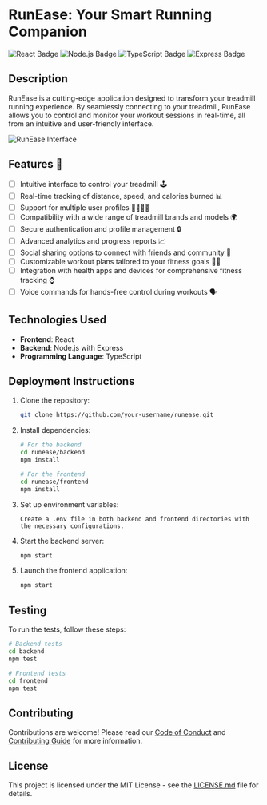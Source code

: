 # RunEase: Your Smart Running Companion

![React Badge](https://img.shields.io/badge/-React-61DAFB?logo=react&logoColor=white&style=for-the-badge)
![Node.js Badge](https://img.shields.io/badge/-Node.js-339933?logo=node.js&logoColor=white&style=for-the-badge)
![TypeScript Badge](https://img.shields.io/badge/-TypeScript-3178C6?logo=typescript&logoColor=white&style=for-the-badge)
![Express Badge](https://img.shields.io/badge/-Express-000000?logo=express&logoColor=white&style=for-the-badge)

## Description

RunEase is a cutting-edge application designed to transform your treadmill running experience. By seamlessly connecting to your treadmill, RunEase allows you to control and monitor your workout sessions in real-time, all from an intuitive and user-friendly interface.

![RunEase Interface](/path/to/interface_image.png)

## Features 🚀

- [ ] Intuitive interface to control your treadmill 🕹️
- [ ] Real-time tracking of distance, speed, and calories burned 📊
- [ ] Support for multiple user profiles 🧍‍♂️🧍‍♀️
- [ ] Compatibility with a wide range of treadmill brands and models 🌍
- [ ] Secure authentication and profile management 🔒
- [ ] Advanced analytics and progress reports 📈
- [ ] Social sharing options to connect with friends and community 🤝
- [ ] Customizable workout plans tailored to your fitness goals 🏋️‍♀️
- [ ] Integration with health apps and devices for comprehensive fitness tracking ⌚
- [ ] Voice commands for hands-free control during workouts 🗣️

## Technologies Used

- **Frontend**: React
- **Backend**: Node.js with Express
- **Programming Language**: TypeScript

## Deployment Instructions

1. Clone the repository:
   ```bash
   git clone https://github.com/your-username/runease.git
   ```
2. Install dependencies:
   ```bash
   # For the backend
   cd runease/backend
   npm install

   # For the frontend
   cd runease/frontend
   npm install
   ```
3. Set up environment variables:
   ```plaintext
   Create a .env file in both backend and frontend directories with the necessary configurations.
   ```
4. Start the backend server:
   ```bash
   npm start
   ```
5. Launch the frontend application:
   ```bash
   npm start
   ```

## Testing

To run the tests, follow these steps:

```bash
# Backend tests
cd backend
npm test

# Frontend tests
cd frontend
npm test
```

## Contributing

Contributions are welcome! Please read our [Code of Conduct](/path/to/code_of_conduct.md) and [Contributing Guide](/path/to/contributing.md) for more information.

## License

This project is licensed under the MIT License - see the [LICENSE.md](/path/to/LICENSE.md) file for details.
